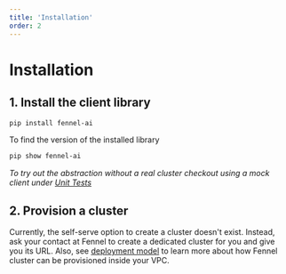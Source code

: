 ```yaml
---
title: 'Installation'
order: 2
---
```


# Installation

## 1. Install the client library

```bash
pip install fennel-ai
```

To find the version of the installed library

```bash
pip show fennel-ai
```

_To try out the abstraction without a real cluster checkout using a mock client under_ [_Unit Tests_](/testing/unit-tests)



## 2. Provision a cluster

Currently, the self-serve option to create a cluster doesn't exist. Instead, ask your contact at Fennel to create a dedicated cluster for you and give you its URL. Also, see [deployment model](/overview/deployment-model) to learn more about how Fennel cluster can be provisioned inside your VPC.


